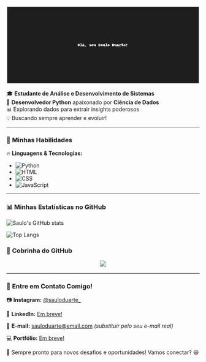 <p align="center">
  <img src="https://github.com/181001lupe/181001lupe/blob/main/perfil_saulo_fixed.gif?raw=true" width="500">
</p>
 
🎓 **Estudante de Análise e Desenvolvimento de Sistemas**  
🐍 **Desenvolvedor Python** apaixonado por **Ciência de Dados**  
📊 Explorando dados para extrair insights poderosos  
💡 Buscando sempre aprender e evoluir!

---

### 🚀 **Minhas Habilidades**

🔥 **Linguagens & Tecnologias:**
- ![Python](https://img.shields.io/badge/Python-3776AB?style=for-the-badge&logo=python&logoColor=white)
- ![HTML](https://img.shields.io/badge/HTML5-E34F26?style=for-the-badge&logo=html5&logoColor=white)
- ![CSS](https://img.shields.io/badge/CSS3-1572B6?style=for-the-badge&logo=css3&logoColor=white)
- ![JavaScript](https://img.shields.io/badge/JavaScript-F7DF1E?style=for-the-badge&logo=javascript&logoColor=black)

---

### 📊 **Minhas Estatísticas no GitHub**

![Saulo's GitHub stats](https://github-readme-stats.vercel.app/api?username=sauloduarte&show_icons=true&theme=radical)

![Top Langs](https://github-readme-stats.vercel.app/api/top-langs/?username=sauloduarte&layout=compact&theme=radical)

### 🐍 **Cobrinha do GitHub**

<p align="center">
  <img src="https://github.com/sauloduarte/sauloduarte/blob/output/github-contribution-grid-snake.svg" />
</p>

---

### 📱 **Entre em Contato Comigo!**

📷 **Instagram:** [@sauloduarte_](https://www.instagram.com/sauloduarte_/)

💼 **LinkedIn:** [Em breve!](#)

📧 **E-mail:** [sauloduarte@email.com](mailto:sauloduarte@email.com) *(substituir pelo seu e-mail real)*

💻 **Portfólio:** [Em breve!](#)

🚀 Sempre pronto para novos desafios e oportunidades! Vamos conectar? 😃

